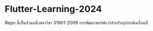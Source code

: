 # Flutter-Learning-2024
Repo นี้เป็นส่วนหนึ่งของวิชา 31901-2009 การพัฒนาซอร์ฟแวร์สำหรับอุปกรณ์เคลื่อนที่
